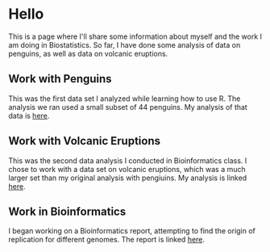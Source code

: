 # Hello
This is a page where I'll share some information about myself and the work I am doing in Biostatistics. So far, I have done some analysis of data on penguins, as well as data on volcanic eruptions.

## Work with Penguins

This was the first data set I analyzed while learning how to use R. The analysis we ran used a small subset of 44 penguins. My analysis of that data is [here](https://melaniedube.github.io/BioStatisticsAnalysis/PalmerPenguinsAnalysis.html). 


## Work with Volcanic Eruptions

This was the second data analysis I conducted in Bioinformatics class. I chose to work with a data set on volcanic eruptions, which was a much larger set than my original analysis with pengiuins. My analysis is linked [here](https://melaniedube.github.io/BioStatisticsAnalysis/VolcanicEruptionsAnalysis.html).

## Work in Bioinformatics
I began working on a Bioinformatics report, attempting to find the origin of replication for different genomes. The report is linked [here](https://github.com/agmath/BIO4ST1_Group2/Replication_Melanie_Dube.html).
